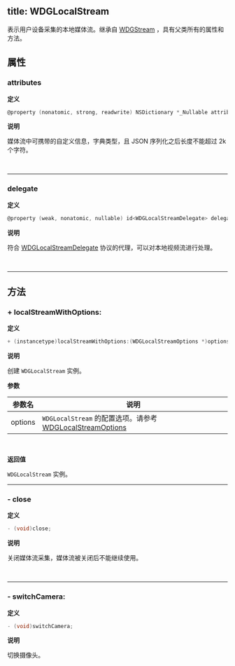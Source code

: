 title: WDGLocalStream
---

表示用户设备采集的本地媒体流。继承自 [WDGStream](/conference/iOS/api/WDGStream.html) ，具有父类所有的属性和方法。

## 属性

### attributes

**定义**

```objectivec
@property (nonatomic, strong, readwrite) NSDictionary *_Nullable attributes;
```

**说明**

媒体流中可携带的自定义信息，字典类型，且 JSON 序列化之后长度不能超过 2k 个字符。

</br>

---

### delegate

**定义**

```objectivec
@property (weak, nonatomic, nullable) id<WDGLocalStreamDelegate> delegate;
```

**说明**

符合 [WDGLocalStreamDelegate](/conference/iOS/api/WDGLocalStreamDelegate.html) 协议的代理，可以对本地视频流进行处理。

</br>

---

## 方法

### + localStreamWithOptions:

**定义**

```objectivec
+ (instancetype)localStreamWithOptions:(WDGLocalStreamOptions *)options;
```

**说明**

创建 `WDGLocalStream` 实例。

**参数**

参数名             | 说明
------------------|------------------
options           | `WDGLocalStream` 的配置选项。请参考 [WDGLocalStreamOptions](/conference/iOS/api/WDGLocalStreamOptions.html)

</br>

**返回值**

`WDGLocalStream` 实例。

---


### - close

**定义**

```objectivec
- (void)close;
```

**说明**

关闭媒体流采集，媒体流被关闭后不能继续使用。

</br>

---

### - switchCamera:

**定义**

```objectivec
- (void)switchCamera;
```

**说明**

切换摄像头。
